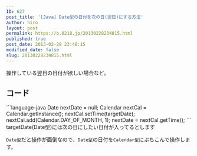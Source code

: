 ```yaml
---
ID: 627
post_title: '[Java] Date型の日付を次の日(翌日)にする方法'
author: hiro
layout: post
permalink: https://b.0218.jp/20130228234815.html
published: true
post_date: 2013-02-28 23:48:15
modified_date: false
slug: 20130228234815.html
---
```

操作している翌日の日付が欲しい場合など。
<!--more-->
<h2>コード</h2>
```language-java
Date nextDate = null;
Calendar nextCal = Calendar.getInstance();
nextCal.setTime(targetDate);
nextCal.add(Calendar.DAY_OF_MONTH, 1);
nextDate = nextCal.getTime();
```
<span class="text-muted">targetDate(Date型)には次の日にしたい日付が入ってるとします</span>

<code>Date型</code>だと操作が面倒なので、<code>Date型</code>の日付を<code>Calendar型</code>にぶちこんで操作します。
